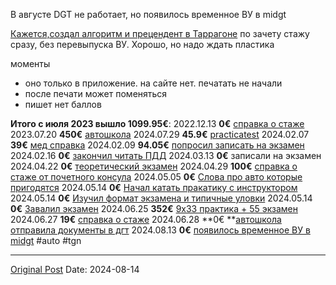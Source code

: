В августе DGT не работает, но появилось временное ВУ в midgt

[Кажется,создал алгоритм и прецендент в Таррагоне](2383.md) по зачету стажу сразу, без перевыпуска ВУ. Хорошо, но надо ждать пластика

моменты
- оно только в приложение. на сайте нет. печатать не начали
- после печати может поменяться
- пишет нет баллов

**Итого **с июля 2023 вышло** 1099.95€**:
2022.12.13 **0€** [справка о стаже](716.md)
2023.07.20 **450€** [автошкола](1356.md)
2024.07.29 **45.9€** [practicatest](1382.md)
2024.02.07 **39€** [мед справка](1906.md)
2024.02.09 **94.05€** [попросил записать на экзамен](1908.md)
2024.02.16 **0€** [закончил читать ПДД](1928.md)
2024.03.13 **0€** записали на экзамен
2024.04.22 **0€** [теоретический экзамен](2128.md)
2024.04.29 **100€** [справка о стаже от почетного консула](2159.md)
2024.05.05 **0€** [Слова про авто которые пригодятся](2171.md)
2024.05.14 **0€** [Начал катать пракатику с инструктором](2194.md)
2024.05.14 **0€** [Изучил формат экзамена и типичные уловки](2222.md)
2024.05.14 **0€** [Завалил экзамен](2239.md)
2024.06.25 **352€** [9х33 практика + 55 экзамен](2361.md)
2024.06.27 **19€** [справка о стаже](716.md)
2024.06.28 **0€ **[автошкола отправила документы в дгт](2383.md)
2024.08.13 **0€** [появилось временное ВУ в midgt](2494.md)
#auto #tgn

---
[Original Post](https://t.me/lev2tarragona/2494)
Date: 2024-08-14
